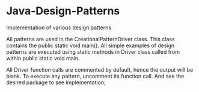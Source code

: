 # Java-Design-Patterns
Implementation of various design patterns


All patterns are used in the CreationalPatternDriver class. This class contains the public static void main().
All simple examples of design patterns are executed using static methods in Driver class called from within public static void main.

All Driver function calls are commented by default, hence the output will be blank. To execute any pattern, uncomment its function call. 
And see the desired package to see implementation;
